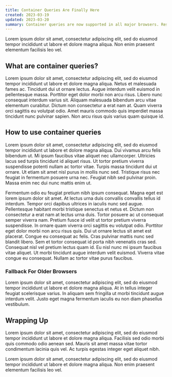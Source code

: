 ```yaml
---
title: Container Queries Are Finally Here
created: 2023-03-19
updated: 2023-03-20
summary: Container queries are now supported in all major browsers. Responsive web development will never be the same again.
---
```


Lorem ipsum dolor sit amet, consectetur adipiscing elit, sed do eiusmod tempor incididunt ut labore et dolore magna aliqua. Non enim praesent elementum facilisis leo vel.

## What are container queries?

Lorem ipsum dolor sit amet, consectetur adipiscing elit, sed do eiusmod tempor incididunt ut labore et dolore magna aliqua. Netus et malesuada fames ac. Tincidunt dui ut ornare lectus. Augue interdum velit euismod in pellentesque massa. Porttitor eget dolor morbi non arcu risus. Libero nunc consequat interdum varius sit. Aliquam malesuada bibendum arcu vitae elementum curabitur. Dictum non consectetur a erat nam at. Quam viverra orci sagittis eu volutpat odio. Amet mauris commodo quis imperdiet massa tincidunt nunc pulvinar sapien. Non arcu risus quis varius quam quisque id.

## How to use container queries

Lorem ipsum dolor sit amet, consectetur adipiscing elit, sed do eiusmod tempor incididunt ut labore et dolore magna aliqua. Dui vivamus arcu felis bibendum ut. Mi ipsum faucibus vitae aliquet nec ullamcorper. Ultricies lacus sed turpis tincidunt id aliquet risus. Ut tortor pretium viverra suspendisse potenti nullam ac tortor vitae. Turpis massa tincidunt dui ut ornare. Ut etiam sit amet nisl purus in mollis nunc sed. Tristique risus nec feugiat in fermentum posuere urna nec. Feugiat nibh sed pulvinar proin. Massa enim nec dui nunc mattis enim ut.

Fermentum odio eu feugiat pretium nibh ipsum consequat. Magna eget est lorem ipsum dolor sit amet. At lectus urna duis convallis convallis tellus id interdum. Tempor orci dapibus ultrices in iaculis nunc sed augue. Pellentesque habitant morbi tristique senectus et netus et. Dictum non consectetur a erat nam at lectus urna duis. Tortor posuere ac ut consequat semper viverra nam. Pretium fusce id velit ut tortor pretium viverra suspendisse. In ornare quam viverra orci sagittis eu volutpat odio. Porttitor eget dolor morbi non arcu risus quis. Dui ut ornare lectus sit amet est placerat. Congue eu consequat ac felis. Cras pulvinar mattis nunc sed blandit libero. Sem et tortor consequat id porta nibh venenatis cras sed. Consequat nisl vel pretium lectus quam id. Eu nisl nunc mi ipsum faucibus vitae aliquet. Ut morbi tincidunt augue interdum velit euismod. Viverra vitae congue eu consequat. Nullam ac tortor vitae purus faucibus.

### Fallback For Older Browsers

Lorem ipsum dolor sit amet, consectetur adipiscing elit, sed do eiusmod tempor incididunt ut labore et dolore magna aliqua. At in tellus integer feugiat scelerisque varius. In aliquam sem fringilla ut morbi tincidunt augue interdum velit. Justo eget magna fermentum iaculis eu non diam phasellus vestibulum.

## Wrapping Up

Lorem ipsum dolor sit amet, consectetur adipiscing elit, sed do eiusmod tempor incididunt ut labore et dolore magna aliqua. Facilisis sed odio morbi quis commodo odio aenean sed. Mauris sit amet massa vitae tortor condimentum lacinia quis vel. Ac turpis egestas integer eget aliquet nibh.

Lorem ipsum dolor sit amet, consectetur adipiscing elit, sed do eiusmod tempor incididunt ut labore et dolore magna aliqua. Non enim praesent elementum facilisis leo vel.
